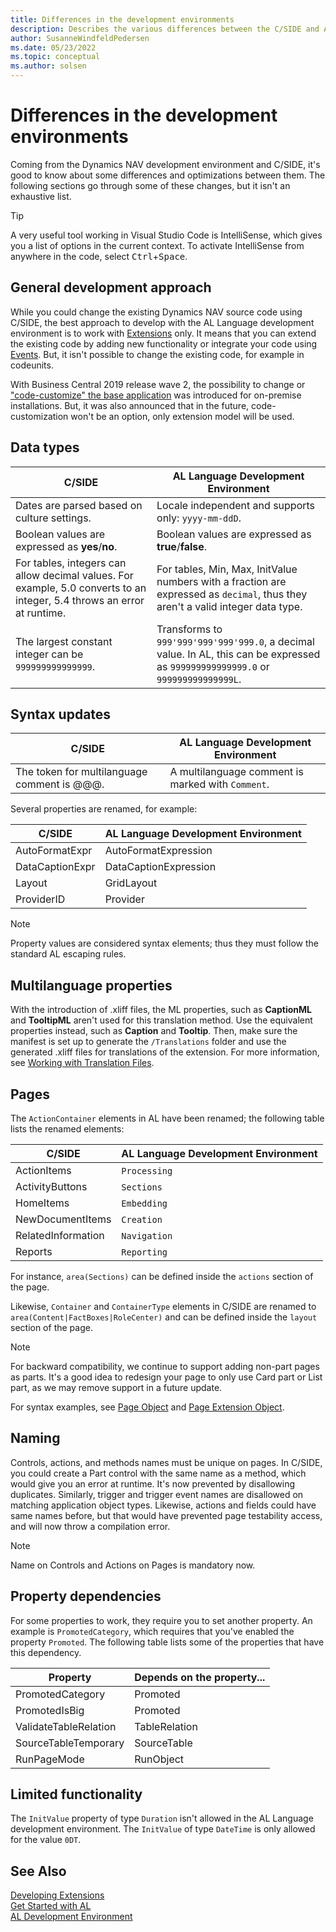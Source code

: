 ```yaml
---
title: Differences in the development environments
description: Describes the various differences between the C/SIDE and AL for Business Central.
author: SusanneWindfeldPedersen
ms.date: 05/23/2022
ms.topic: conceptual
ms.author: solsen
---
```


# Differences in the development environments

Coming from the Dynamics NAV development environment and C/SIDE, it's good to know about some differences and optimizations between them. The following sections go through some of these changes, but it isn't an exhaustive list.

> [!TIP]  
> A very useful tool working in Visual Studio Code is IntelliSense, which gives you a list of options in the current context. To activate IntelliSense from anywhere in the code, select <kbd>Ctrl</kbd>+<kbd>Space</kbd>.

## General development approach

While you could change the existing Dynamics NAV source code using C/SIDE, the best approach to develop with the AL Language development environment is to work with [Extensions](devenv-dev-overview.md) only. It means that you can extend the existing code by adding new functionality or integrate your code using [Events](devenv-events-in-al.md). But, it isn't possible to change the existing code, for example in codeunits.

With Business Central 2019 release wave 2, the possibility to change or ["code-customize" the base application](devenv-publish-code-customization.md) was introduced for on-premise installations. But, it was also announced that in the future, code-customization won't be an option, only extension model will be used.

## Data types

|C/SIDE|AL Language Development Environment|
|------|---------------------------|
|Dates are parsed based on culture settings.| Locale independent and supports only: `yyyy-mm-ddD`.|
|Boolean values are expressed as **yes**/**no**.| Boolean values are expressed as **true**/**false**.|
|For tables, integers can allow decimal values. For example, 5.0 converts to an integer, 5.4 throws an error at runtime.| For tables, Min, Max, InitValue numbers with a fraction are expressed as `decimal`, thus they aren't a valid integer data type.|
|The largest constant integer can be `999999999999999`. | Transforms to `999'999'999'999'999.0`, a decimal value. In AL, this can be expressed as `999999999999999.0` or `999999999999999L`.|

## Syntax updates

|C/SIDE|AL Language Development Environment|
|------|---------------------------|
|The token for multilanguage comment is @@@.|A multilanguage comment is marked with `Comment`.|

Several properties are renamed, for example:

|C/SIDE|AL Language Development Environment|
|------|---------------------------|
|AutoFormatExpr|AutoFormatExpression|
|DataCaptionExpr|DataCaptionExpression|
|Layout|GridLayout|
|ProviderID|Provider|

> [!NOTE]  
> Property values are considered syntax elements; thus they must follow the standard AL escaping rules.

## Multilanguage properties

With the introduction of .xliff files, the ML properties, such as **CaptionML** and **TooltipML** aren't used for this translation method. Use the equivalent properties instead, such as **Caption** and **Tooltip**. Then, make sure the manifest is set up to generate the `/Translations` folder and use the generated .xliff files for translations of the extension. For more information, see [Working with Translation Files](devenv-work-with-translation-files.md).

## Pages

The `ActionContainer` elements in AL have been renamed; the following table lists the renamed elements:

|C/SIDE|AL Language Development Environment|
|------|---------------------------|
|ActionItems       | `Processing`    |
|ActivityButtons   | `Sections`      |
|HomeItems         | `Embedding`     |
|NewDocumentItems  | `Creation`      |
|RelatedInformation| `Navigation`    |
|Reports           | `Reporting`     |

For instance, `area(Sections)` can be defined inside the `actions` section of the page.

Likewise, `Container` and `ContainerType` elements in C/SIDE are renamed to `area(Content|FactBoxes|RoleCenter)` and can be defined inside the `layout` section of the page.

> [!NOTE]  
> For backward compatibility, we continue to support adding non-part pages as parts. It's a good idea to redesign your page to only use Card part or List part, as we may remove support in a future update.

For syntax examples, see [Page Object](devenv-page-object.md) and [Page Extension Object](devenv-page-ext-object.md).

## Naming

Controls, actions, and methods names must be unique on pages. In C/SIDE, you could create a Part control with the same name as a method, which would give you an error at runtime. It's now prevented by disallowing duplicates. Similarly, trigger and trigger event names are disallowed on matching application object types. Likewise, actions and fields could have same names before, but that would have prevented page testability access, and will now throw a compilation error. 

> [!NOTE]  
> Name on Controls and Actions on Pages is mandatory now.

## Property dependencies

For some properties to work, they require you to set another property. An example is `PromotedCategory`, which requires that you've enabled the property `Promoted`. The following table lists some of the properties that have this dependency.

|Property|Depends on the property...|
|--------|-------------|
|PromotedCategory|Promoted|
|PromotedIsBig|Promoted|
|ValidateTableRelation|TableRelation|
|SourceTableTemporary|SourceTable|
|RunPageMode|RunObject|

## Limited functionality

The `InitValue` property of type `Duration` isn't allowed in the AL Language development environment. The `InitValue` of type `DateTime` is only allowed for the value `0DT`.  

## See Also

[Developing Extensions](devenv-dev-overview.md)   
[Get Started with AL](devenv-get-started.md)  
[AL Development Environment](devenv-reference-overview.md)  


